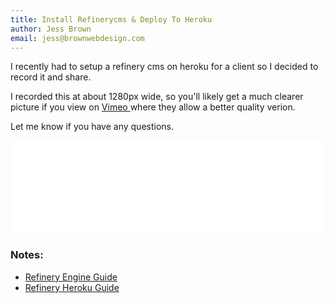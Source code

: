 ```yaml
---
title: Install Refinerycms & Deploy To Heroku
author: Jess Brown
email: jess@brownwebdesign.com
---
```


I recently had to setup a refinery cms on heroku for a client so I
decided to record it and share.

I recorded this at about 1280px wide, so you'll likely get a much
clearer picture if you view on [ Vimeo ](https://vimeo.com/86460002) where they allow a better quality
verion.

Let me know if you have any questions.

<div class="flex-video"><iframe src="//player.vimeo.com/video/86460002" width="100%" frameborder="0" webkitallowfullscreen mozallowfullscreen allowfullscreen></iframe> </div>

### Notes:

* [Refinery Engine Guide]( http://refinerycms.com/guides/with-an-existing-rails-app )
* [Refinery Heroku Guide]( http://refinerycms.com/guides/heroku )
